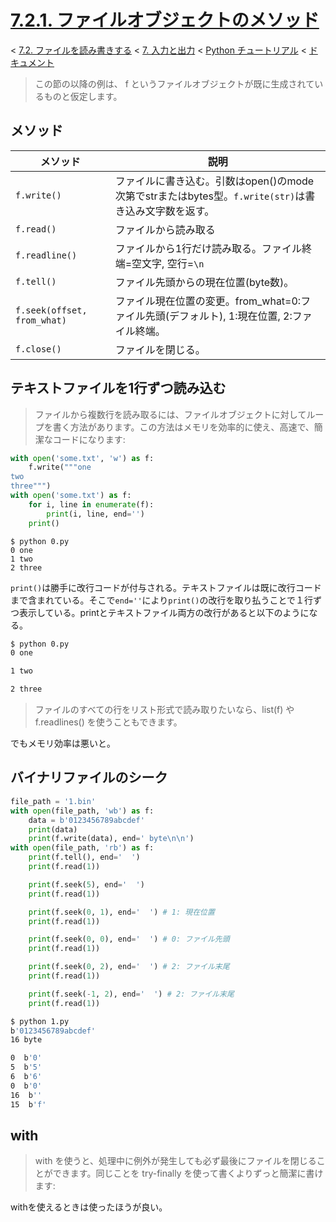 # [7.2.1. ファイルオブジェクトのメソッド](https://docs.python.jp/3/tutorial/inputoutput.html#methods-of-file-objects)

< [7.2. ファイルを読み書きする](https://docs.python.jp/3/tutorial/inputoutput.html#reading-and-writing-files) < [7. 入力と出力](https://docs.python.jp/3/tutorial/inputoutput.html#input-and-output) < [Python チュートリアル](https://docs.python.jp/3/tutorial/index.html) < [ドキュメント](https://docs.python.jp/3/index.html)

> この節の以降の例は、 f というファイルオブジェクトが既に生成されているものと仮定します。

## メソッド

メソッド|説明
--------|----
`f.write()`|ファイルに書き込む。引数はopen()のmode次第でstrまたはbytes型。`f.write(str)`は書き込み文字数を返す。
`f.read()`|ファイルから読み取る
`f.readline()`|ファイルから1行だけ読み取る。ファイル終端=空文字, 空行=`\n`
`f.tell()`|ファイル先頭からの現在位置(byte数)。
`f.seek(offset, from_what)`|ファイル現在位置の変更。from_what=0:ファイル先頭(デフォルト), 1:現在位置, 2:ファイル終端。
`f.close()`|ファイルを閉じる。

## テキストファイルを1行ずつ読み込む

> ファイルから複数行を読み取るには、ファイルオブジェクトに対してループを書く方法があります。この方法はメモリを効率的に使え、高速で、簡潔なコードになります:

```python
with open('some.txt', 'w') as f:
    f.write("""one
two
three""")
with open('some.txt') as f:
    for i, line in enumerate(f):
        print(i, line, end='')
    print()
```
```
$ python 0.py 
0 one
1 two
2 three
```

`print()`は勝手に改行コードが付与される。テキストファイルは既に改行コードまで含まれている。そこで`end=''`により`print()`の改行を取り払うことで１行ずつ表示している。printとテキストファイル両方の改行があると以下のようになる。

```sh
$ python 0.py 
0 one

1 two

2 three
```

> ファイルのすべての行をリスト形式で読み取りたいなら、list(f) や f.readlines() を使うこともできます。

でもメモリ効率は悪いと。

## バイナリファイルのシーク

```python
file_path = '1.bin'
with open(file_path, 'wb') as f:
    data = b'0123456789abcdef'
    print(data)
    print(f.write(data), end=' byte\n\n')
with open(file_path, 'rb') as f:
    print(f.tell(), end='  ')
    print(f.read(1))

    print(f.seek(5), end='  ')
    print(f.read(1))

    print(f.seek(0, 1), end='  ') # 1: 現在位置
    print(f.read(1))

    print(f.seek(0, 0), end='  ') # 0: ファイル先頭
    print(f.read(1))

    print(f.seek(0, 2), end='  ') # 2: ファイル末尾
    print(f.read(1))

    print(f.seek(-1, 2), end='  ') # 2: ファイル末尾
    print(f.read(1))
```

```sh
$ python 1.py 
b'0123456789abcdef'
16 byte

0  b'0'
5  b'5'
6  b'6'
0  b'0'
16  b''
15  b'f'
```

## with

> with を使うと、処理中に例外が発生しても必ず最後にファイルを閉じることができます。同じことを try-finally を使って書くよりずっと簡潔に書けます:

withを使えるときは使ったほうが良い。
